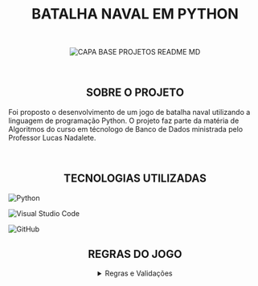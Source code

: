 <div align='center'>

# BATALHA NAVAL EM PYTHON

<br>

![CAPA BASE PROJETOS README MD](https://github.com/WallaceHS20/batalha-naval/assets/101594950/99ca5776-6ffe-48a7-8e93-969d4dfcfe75)

<br>
  
## SOBRE O PROJETO

</div>

Foi proposto o desenvolvimento de um jogo de batalha naval utilizando a linguagem de programação Python. O projeto faz parte da matéria de Algoritmos do curso em técnologo de Banco de Dados ministrada pelo Professor Lucas Nadalete.

<br>

<div align = 'center'>
  
## TECNOLOGIAS UTILIZADAS

</div

![Python](https://img.shields.io/badge/python-3670A0?style=for-the-badge&logo=python&logoColor=ffdd54) 

![Visual Studio Code](https://img.shields.io/badge/Visual%20Studio%20Code-0078d7.svg?style=for-the-badge&logo=visual-studio-code&logoColor=white)

![GitHub](https://img.shields.io/badge/github-%23121011.svg?style=for-the-badge&logo=github&logoColor=white)

<div align = 'center'>

## REGRAS DO JOGO

<details>

<summary> Regras e Validações </summary>

<br>

![exercicioEP2_page-0001](https://github.com/WallaceHS20/batalha-naval/assets/101594950/cb4ea53d-234e-4b41-b680-7594d168cfc1)

![exercicioEP2_page-0002](https://github.com/WallaceHS20/batalha-naval/assets/101594950/a5f8f3d7-6727-4269-9dcd-2ff857285289)

![exercicioEP2_page-0003](https://github.com/WallaceHS20/batalha-naval/assets/101594950/86684398-4929-4378-a5de-9d14df800766)

![exercicioEP2_page-0004](https://github.com/WallaceHS20/batalha-naval/assets/101594950/bd72c3d2-92da-43c4-b0ef-6a653ca6f655)

</sumary>

</details>

</div>
